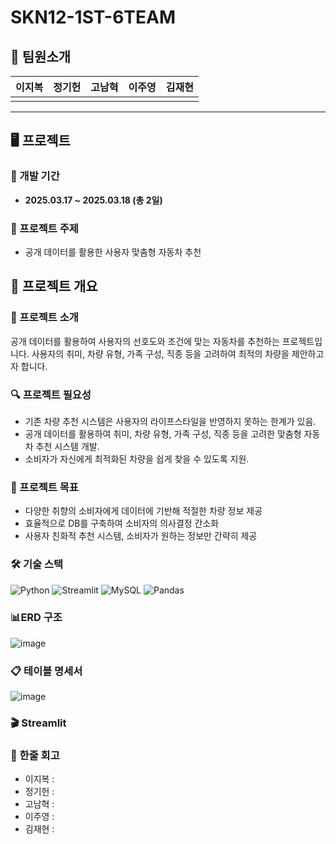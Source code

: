 # SKN12-1ST-6TEAM
## 👥 팀원소개

| 이지복 | 정기헌 | 고남혁 | 이주영 | 김재현 |
|--------|--------|--------|--------|--------|
| ![]() | ![]() | ![]() | ![]() | ![]() |
  
---

## 🖥️ 프로젝트

### 📅 개발 기간
- **2025.03.17 ~ 2025.03.18 (총 2일)**

### 🚗 프로젝트 주제
- 공개 데이터를 활용한 사용자 맞춤형 자동차 추천


## 📌 프로젝트 개요

### 📝 프로젝트 소개
공개 데이터를 활용하여 사용자의 선호도와 조건에 맞는 자동차를 추천하는 프로젝트입니다.
사용자의 취미, 차량 유형, 가족 구성, 직종 등을 고려하여 최적의 차량을 제안하고자 합니다.

### 🔍 프로젝트 필요성
- 기존 차량 추천 시스템은 사용자의 라이프스타일을 반영하지 못하는 한계가 있음.
- 공개 데이터를 활용하여 취미, 차량 유형, 가족 구성, 직종 등을 고려한 맞춤형 자동차 추천 시스템 개발.
- 소비자가 자신에게 최적화된 차량을 쉽게 찾을 수 있도록 지원.

### 🎯 프로젝트 목표
- 다양한 취향의 소비자에게 데이터에 기반해 적절한 차량 정보 제공
- 효율적으로 DB를 구축하여 소비자의 의사결정 간소화
- 사용자 친화적 추천 시스템, 소비자가 원하는 정보만 간략히 제공

### 🛠️ 기술 스택
![Python](https://img.shields.io/badge/Python-3776AB?style=for-the-badge&logo=Python&logoColor=white)
![Streamlit](https://img.shields.io/badge/Streamlit-FF4B4B?style=for-the-badge&logo=Streamlit&logoColor=white)
![MySQL](https://img.shields.io/badge/MySQL-4479A1?style=for-the-badge&logo=MySQL&logoColor=white)
![Pandas](https://img.shields.io/badge/Pandas-150458?style=for-the-badge&logo=Pandas&logoColor=white)

### 📊ERD 구조
![image](https://cdn.discordapp.com/attachments/1350039205560188992/1351390686771019806/image.png?ex=67da3427&is=67d8e2a7&hm=cadd5378274f1989c362134f35285bfd27299c2a57ff01863adfee87477b8d51&)

### 📋 테이블 명세서
![image](https://github.com/user-attachments/assets/de165b9f-aed4-4c2d-bc27-7603581ca20a)

### 🎬 Streamlit


### 💭 한줄 회고
- 이지복 : 
- 정기헌 :
- 고남혁 : 
- 이주영 :
- 김재현 :
